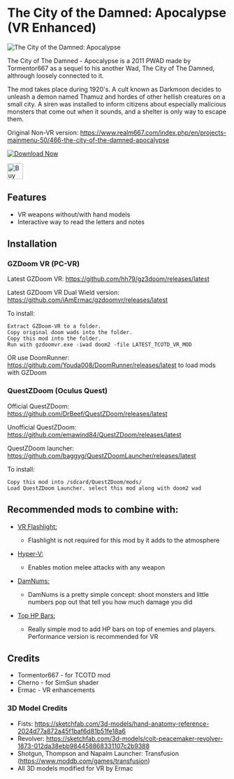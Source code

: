 # The City of the Damned: Apocalypse (VR Enhanced)

![The City of the Damned: Apocalypse](https://i.imgur.com/zepcOUd.jpg)

The City of The Damned - Apocalypse is a 2011 PWAD made by Tormentor667 as a sequel to his another Wad, The City of The Damned, althrough loosely connected to it.

The mod takes place during 1920's. A cult known as Darkmoon decides to unleash a demon named Thamuz and hordes of other hellish creatures on a small city. A siren was installed to inform citizens about especially malicious monsters that come out when it sounds, and a shelter is only way to escape them.

Original Non-VR version: https://www.realm667.com/index.php/en/projects-mainmenu-50/466-the-city-of-the-damned-apocalypse

[![Download Now](https://raster.shields.io/github/downloads/iAmErmac/TCOTDA-VR/total)](https://github.com/iAmErmac/TCOTDA-VR/releases/latest)

[<img src="https://cdn.ko-fi.com/cdn/kofi2.png?v=2" height="36" alt="Buy me a Cofee!">](https://ko-fi.com/ermac)

## Features
* VR weapons without/with hand models
* Interactive way to read the letters and notes

## Installation

### GZDoom VR (PC-VR)

Latest GZDoom VR: https://github.com/hh79/gz3doom/releases/latest

Latest GZDoom VR Dual Wield version: https://github.com/iAmErmac/gzdoomvr/releases/latest

To install:

    Extract GZDoom-VR to a folder.
    Copy original doom wads into the folder.
    Copy this mod into the folder.
    Run with gzdoomvr.exe -iwad doom2 -file LATEST_TCOTD_VR_MOD
  
OR use DoomRunner: https://github.com/Youda008/DoomRunner/releases/latest to load mods with GZDoom

### QuestZDoom (Oculus Quest)

Official QuestZDoom: https://github.com/DrBeef/QuestZDoom/releases/latest

Unofficial QuestZDoom: https://github.com/emawind84/QuestZDoom/releases/latest

QuestZDoom launcher: https://github.com/baggyg/QuestZDoomLauncher/releases/latest

To install:

    Copy this mod into /sdcard/QuestZDoom/mods/
    Load QuestZDoom Launcher. select this mod along with doom2 wad

## Recommended mods to combine with:

* [VR Flashlight:](https://github.com/iAmErmac/VR-Flashlight)
  - Flashlight is not required for this mod by it adds to the atmosphere

* [Hyper-V:](https://github.com/iAmErmac/Hyper-V)
  - Enables motion melee attacks with any weapon
  
* [DamNums:](https://forum.zdoom.org/viewtopic.php?t=55048)
  - DamNums is a pretty simple concept: shoot monsters and little numbers pop out that tell you how much damage you did
  
* [Top HP Bars:](https://forum.zdoom.org/viewtopic.php?t=55048)
  - Really simple mod to add HP bars on top of enemies and players. Performance version is recommended for VR

## Credits
* Tormentor667 - for TCOTD mod
* Cherno - for SimSun shader
* Ermac - VR enhancements

### 3D Model Credits
* Fists: https://sketchfab.com/3d-models/hand-anatomy-reference-2024d77a872a45f1baf6d81b51fe18a6
* Revolver: https://sketchfab.com/3d-models/colt-peacemaker-revolver-1873-012da38ebb984458868331107c2b9388
* Shotgun, Thompson and Napalm Launcher: Transfusion (https://www.moddb.com/games/transfusion)
* All 3D models modified for VR by Ermac